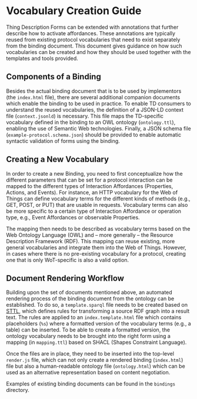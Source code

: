 # Vocabulary Creation Guide

Thing Description Forms can be extended with annotations that further describe how to activate affordances.
These annotations are typically reused from existing protocol vocabularies that need to exist separately from the binding document.
This document gives guidance on how such vocabularies can be created and how they should be used together with the templates and tools provided.

## Components of a Binding

Besides the actual binding document that is to be used by implementors
(the `index.html` file), there are several additional companion documents which
enable the binding to be used in practice.
To enable TD consumers to understand the reused vocabularies, the definition of a
JSON-LD context file (`context.jsonld`) is necessary.
This file maps the TD-specific vocabulary defined in the binding to an
OWL ontology (`ontology.ttl`), enabling the use of Semantic Web technologies.
Finally, a JSON schema file (`example-protocol.schema.json`) should be provided
to enable automatic syntactic validation of forms using the binding.

## Creating a New Vocabulary

In order to create a new Binding, you need to first conceptualize
how the different parameters that can be set for a protocol interaction can
be mapped to the different types of Interaction Affordances (Properties,
Actions, and Events).
For instance, an HTTP vocabulary for the Web of Things can define vocabulary
terms for the different kinds of methods (e.g., GET, POST, or PUT) that are
usable in requests.
Vocabulary terms can also be more specific to a certain type of Interaction
Affordance or operation type, e.g., Event Affordances or observable Properties.

The mapping then needs to be described as vocabulary terms based on the Web
Ontology Language (OWL) and – more generally – the Resource Description
Framework (RDF).
This mapping can reuse existing, more general vocabularies and integrate them
into the Web of Things.
However, in cases where there is no pre-existing vocabulary for a protocol,
creating one that is only WoT-specific is also a valid option.

<!-- TODO: Add examples -->

## Document Rendering Workflow

Building upon the set of documents mentioned above, an automated rendering
process of the binding document from the ontology can be established.
To do so, a `template.sparql` file needs to be created based on
[STTL](https://ns.inria.fr/sparql-template/), which defines rules for
transforming a source RDF graph into a result text.
The rules are applied to an `index.template.html` file which contains
placeholders (`%s`) where a formatted version of the vocabulary terms
(e.g., a table) can be inserted.
To be able to create a formatted version, the ontology vocabulary needs to be brought
into the right form using a mapping (in `mapping.ttl`) based on SHACL
(Shapes Constraint Language).

Once the files are in place, they need to be inserted into the top-level
`render.js` file, which can not only create a rendered binding (`index.html`) file but also a human-readable ontology file (`ontology.html`)
which can be used as an alternative representation based on content negotiation.

Examples of existing binding documents can be found in the `bindings`
directory.
<!-- TODO: Expand template for bindings -->
